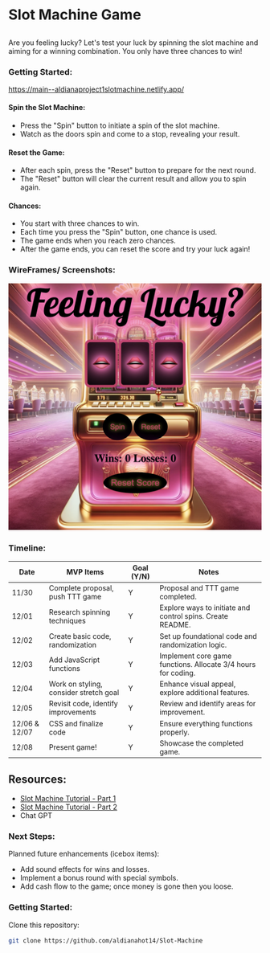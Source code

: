 # Slot Machine Game

## 
Are you feeling lucky? Let's test your luck by spinning the slot machine and aiming for a winning combination. You only have three chances to win!

### Getting Started: 
https://main--aldianaproject1slotmachine.netlify.app/

#### Spin the Slot Machine:
- Press the "Spin" button to initiate a spin of the slot machine.
- Watch as the doors spin and come to a stop, revealing your result.

#### Reset the Game:
- After each spin, press the "Reset" button to prepare for the next round.
- The "Reset" button will clear the current result and allow you to spin again.

#### Chances:
- You start with three chances to win.
- Each time you press the "Spin" button, one chance is used.
- The game ends when you reach zero chances.
- After the game ends, you can reset the score and try your luck again!

### WireFrames/ Screenshots:
![Screenshot of the Game](assets/SC.png)

### Timeline:

| Date       | MVP Items                        | Goal (Y/N) | Notes                             |
|------------|----------------------------------|------------|-----------------------------------|
| 11/30      | Complete proposal, push TTT game | Y          | Proposal and TTT game completed.  |
| 12/01      | Research spinning techniques    | Y          | Explore ways to initiate and control spins. Create README. |
| 12/02      | Create basic code, randomization | Y          | Set up foundational code and randomization logic. |
| 12/03      | Add JavaScript functions         | Y          | Implement core game functions. Allocate 3/4 hours for coding. |
| 12/04      | Work on styling, consider stretch goal | Y     | Enhance visual appeal, explore additional features. |
| 12/05      | Revisit code, identify improvements | Y     | Review and identify areas for improvement. |
| 12/06 & 12/07 | CSS and finalize code    | Y        | Ensure everything functions properly. |
| 12/08      | Present game!                    | Y          | Showcase the completed game. |

## ************************Resources************************:
- [Slot Machine Tutorial - Part 1](https://www.youtube.com/watch?v=PkZNo7MFNFg&t=3476s)
- [Slot Machine Tutorial - Part 2](https://www.youtube.com/watch?v=LCyzgXwWGDQ&t=328s)
- Chat GPT

### Next Steps:
Planned future enhancements (icebox items):
- Add sound effects for wins and losses.
- Implement a bonus round with special symbols.
- Add cash flow to the game; once money is gone then you loose.


### Getting Started:
Clone this repository:
```bash
git clone https://github.com/aldianahot14/Slot-Machine
